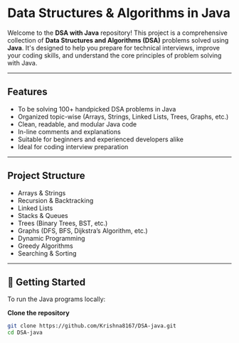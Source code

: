 # Data Structures & Algorithms in Java

Welcome to the **DSA with Java** repository! This project is a comprehensive collection of **Data Structures and Algorithms (DSA)** problems solved using **Java**. It's designed to help you prepare for technical interviews, improve your coding skills, and understand the core principles of problem solving with Java.

---

## Features

-  To be solving 100+ handpicked DSA problems in Java
-  Organized topic-wise (Arrays, Strings, Linked Lists, Trees, Graphs, etc.)
-  Clean, readable, and modular Java code
-  In-line comments and explanations
-  Suitable for beginners and experienced developers alike
-  Ideal for coding interview preparation

---

##  Project Structure


-  Arrays & Strings
-  Recursion & Backtracking
-  Linked Lists
-  Stacks & Queues
-  Trees (Binary Trees, BST, etc.)
-  Graphs (DFS, BFS, Dijkstra’s Algorithm, etc.)
-  Dynamic Programming
-  Greedy Algorithms
-  Searching & Sorting

---

## 🚀 Getting Started

To run the Java programs locally:

 **Clone the repository**
   ```bash
   git clone https://github.com/Krishna8167/DSA-java.git
   cd DSA-java

